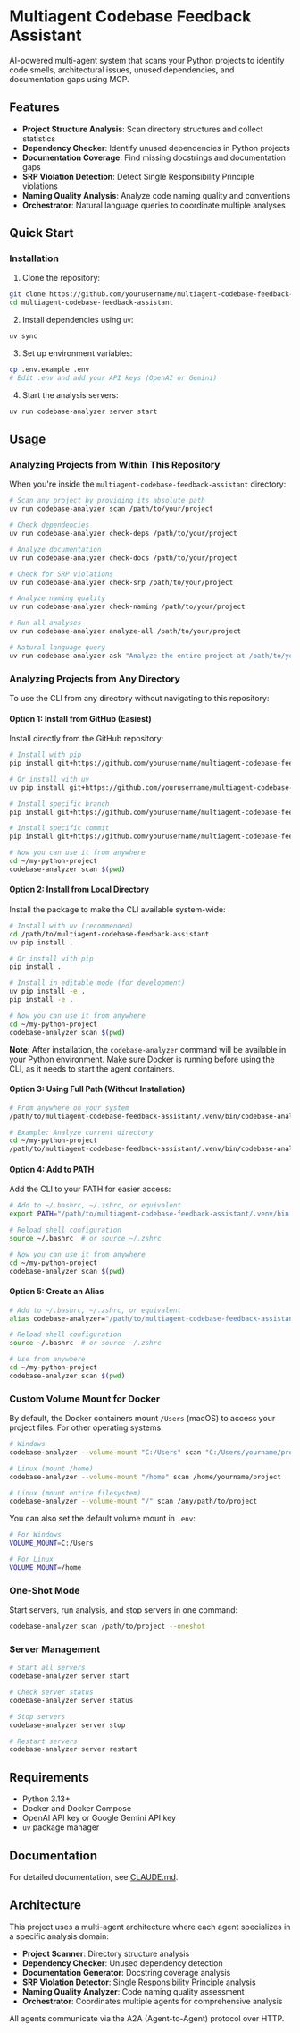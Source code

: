 # Multiagent Codebase Feedback Assistant

AI-powered multi-agent system that scans your Python projects to identify code smells, architectural issues, unused dependencies, and documentation gaps using MCP.

## Features

- **Project Structure Analysis**: Scan directory structures and collect statistics
- **Dependency Checker**: Identify unused dependencies in Python projects
- **Documentation Coverage**: Find missing docstrings and documentation gaps
- **SRP Violation Detection**: Detect Single Responsibility Principle violations
- **Naming Quality Analysis**: Analyze code naming quality and conventions
- **Orchestrator**: Natural language queries to coordinate multiple analyses

## Quick Start

### Installation

1. Clone the repository:
```bash
git clone https://github.com/yourusername/multiagent-codebase-feedback-assistant.git
cd multiagent-codebase-feedback-assistant
```

2. Install dependencies using `uv`:
```bash
uv sync
```

3. Set up environment variables:
```bash
cp .env.example .env
# Edit .env and add your API keys (OpenAI or Gemini)
```

4. Start the analysis servers:
```bash
uv run codebase-analyzer server start
```

## Usage

### Analyzing Projects from Within This Repository

When you're inside the `multiagent-codebase-feedback-assistant` directory:

```bash
# Scan any project by providing its absolute path
uv run codebase-analyzer scan /path/to/your/project

# Check dependencies
uv run codebase-analyzer check-deps /path/to/your/project

# Analyze documentation
uv run codebase-analyzer check-docs /path/to/your/project

# Check for SRP violations
uv run codebase-analyzer check-srp /path/to/your/project

# Analyze naming quality
uv run codebase-analyzer check-naming /path/to/your/project

# Run all analyses
uv run codebase-analyzer analyze-all /path/to/your/project

# Natural language query
uv run codebase-analyzer ask "Analyze the entire project at /path/to/your/project"
```

### Analyzing Projects from Any Directory

To use the CLI from any directory without navigating to this repository:

#### Option 1: Install from GitHub (Easiest)

Install directly from the GitHub repository:

```bash
# Install with pip
pip install git+https://github.com/yourusername/multiagent-codebase-feedback-assistant.git

# Or install with uv
uv pip install git+https://github.com/yourusername/multiagent-codebase-feedback-assistant.git

# Install specific branch
pip install git+https://github.com/yourusername/multiagent-codebase-feedback-assistant.git@branch-name

# Install specific commit
pip install git+https://github.com/yourusername/multiagent-codebase-feedback-assistant.git@commit-hash

# Now you can use it from anywhere
cd ~/my-python-project
codebase-analyzer scan $(pwd)
```

#### Option 2: Install from Local Directory

Install the package to make the CLI available system-wide:

```bash
# Install with uv (recommended)
cd /path/to/multiagent-codebase-feedback-assistant
uv pip install .

# Or install with pip
pip install .

# Install in editable mode (for development)
uv pip install -e .
pip install -e .

# Now you can use it from anywhere
cd ~/my-python-project
codebase-analyzer scan $(pwd)
```

**Note**: After installation, the `codebase-analyzer` command will be available in your Python environment. Make sure Docker is running before using the CLI, as it needs to start the agent containers.

#### Option 3: Using Full Path (Without Installation)

```bash
# From anywhere on your system
/path/to/multiagent-codebase-feedback-assistant/.venv/bin/codebase-analyzer scan $(pwd)

# Example: Analyze current directory
cd ~/my-python-project
/path/to/multiagent-codebase-feedback-assistant/.venv/bin/codebase-analyzer scan $(pwd)
```

#### Option 4: Add to PATH

Add the CLI to your PATH for easier access:

```bash
# Add to ~/.bashrc, ~/.zshrc, or equivalent
export PATH="/path/to/multiagent-codebase-feedback-assistant/.venv/bin:$PATH"

# Reload shell configuration
source ~/.bashrc  # or source ~/.zshrc

# Now you can use it from anywhere
cd ~/my-python-project
codebase-analyzer scan $(pwd)
```

#### Option 5: Create an Alias

```bash
# Add to ~/.bashrc, ~/.zshrc, or equivalent
alias codebase-analyzer="/path/to/multiagent-codebase-feedback-assistant/.venv/bin/codebase-analyzer"

# Reload shell configuration
source ~/.bashrc  # or source ~/.zshrc

# Use from anywhere
cd ~/my-python-project
codebase-analyzer scan $(pwd)
```

### Custom Volume Mount for Docker

By default, the Docker containers mount `/Users` (macOS) to access your project files. For other operating systems:

```bash
# Windows
codebase-analyzer --volume-mount "C:/Users" scan "C:/Users/yourname/project"

# Linux (mount /home)
codebase-analyzer --volume-mount "/home" scan /home/yourname/project

# Linux (mount entire filesystem)
codebase-analyzer --volume-mount "/" scan /any/path/to/project
```

You can also set the default volume mount in `.env`:

```bash
# For Windows
VOLUME_MOUNT=C:/Users

# For Linux
VOLUME_MOUNT=/home
```

### One-Shot Mode

Start servers, run analysis, and stop servers in one command:

```bash
codebase-analyzer scan /path/to/project --oneshot
```

### Server Management

```bash
# Start all servers
codebase-analyzer server start

# Check server status
codebase-analyzer server status

# Stop servers
codebase-analyzer server stop

# Restart servers
codebase-analyzer server restart
```

## Requirements

- Python 3.13+
- Docker and Docker Compose
- OpenAI API key or Google Gemini API key
- `uv` package manager

## Documentation

For detailed documentation, see [CLAUDE.md](CLAUDE.md).

## Architecture

This project uses a multi-agent architecture where each agent specializes in a specific analysis domain:
- **Project Scanner**: Directory structure analysis
- **Dependency Checker**: Unused dependency detection
- **Documentation Generator**: Docstring coverage analysis
- **SRP Violation Detector**: Single Responsibility Principle analysis
- **Naming Quality Analyzer**: Code naming quality assessment
- **Orchestrator**: Coordinates multiple agents for comprehensive analysis

All agents communicate via the A2A (Agent-to-Agent) protocol over HTTP.
